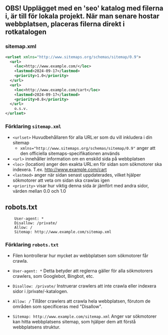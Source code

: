 ## OBS! Upplägget med en 'seo' katalog med filerna i, är till för lokala projekt. När man senare hostar webbplatsen, placeras filerna direkt i rotkatalogen

### sitemap.xml

```xml
<urlset xmlns="http://www.sitemaps.org/schemas/sitemap/0.9">
  <url>
    <loc>http://www.example.com/</loc>
    <lastmod>2024-09-17</lastmod>
    <priority>1.0</priority>
  </url>
  <url>
    <loc>http://www.example.com/cart</loc>
    <lastmod>2024-09-17</lastmod>
    <priority>0.8</priority>
  </url>
    o.s.v.
</urlset>
```

### Förklaring `sitemap.xml`

- `<urlset>` Huvudbehållaren för alla URL:er som du vill inkludera i din sitemap
  - `xmlns="http://www.sitemaps.org/schemas/sitemap/0.9"` anger att den officiella sitemaps-specifikationen används
- `<url>` innehåller information om en enskild sida på webbplatsen
- `<loc>` (location) anger den exakta URL:en för sidan som sökmotorer ska indexera. T.ex. http://www.example.com/cart
- `<lastmod>` anger när sidan senast uppdaterades, vilket hjälper sökmotorer att veta om sidan ska crawlas igen
- `<priority>` visar hur viktig denna sida är jämfört med andra sidor, värden mellan 0.0 och 1.0

## robots.txt

```
    User-agent: *
    Disallow: /private/
    Allow: /
    Sitemap: http://www.example.com/sitemap.xml
```

### Förklaring `robots.txt`

- Filen kontrollerar hur mycket av webbplatsen som sökmotorer får crawla.

- `User-agent: *` Detta betyder att reglerna gäller för alla sökmotorers crawlers, som Googlebot, Bingbot, etc.

- `Disallow: /private/` Instruerar crawlers att inte crawla eller indexera sidor i /private/-katalogen.

- `Allow: /` Tillåter crawlers att crawla hela webbplatsen, förutom de områden som specificeras med "Disallow".

- `Sitemap: http://www.example.com/sitemap.xml` Anger var sökmotorer kan hitta webbplatsens sitemap, som hjälper dem att förstå webbplatsens struktur.
